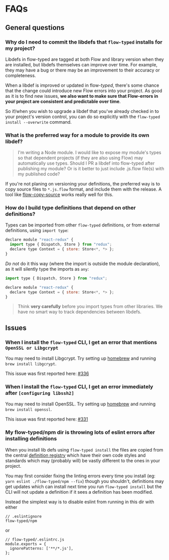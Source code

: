 # FAQs

## General questions

### Why do I need to commit the libdefs that `flow-typed` installs for my project?

Libdefs in flow-typed are tagged at both Flow and library version when they are
installed, but libdefs themselves can improve over time. For example, they may
have a bug or there may be an improvement to their accuracy or completeness.

When a libdef is improved or updated in flow-*typed*, there's some chance that
the change could introduce new Flow errors into your project. As good as it is
to find new issues, **we also want to make sure that Flow-errors in your project
are consistent and predictable over time**.

So if/when you wish to upgrade a libdef that you've already checked in to your
project's version control, you can do so explicitly with the
`flow-typed install --overwrite` command.

### What is the preferred way for a module to provide its own libdef?

> I'm writing a Node module. I would like to expose my module's types so that dependent projects (if they are also using Flow) may automatically use types. Should I PR a libdef into flow-typed after publishing my module? Or is it better to just include .js.flow file(s) with my published code?

If you're not planing on versioning your definitions, the preferred way is to copy source files to `*.js.flow` format, and include them with the release. A tool like [flow-copy-source](https://www.npmjs.com/package/flow-copy-source) works really well for this.

### How do I build type definitions that depend on other definitions?

Types can be imported from other `flow-typed` definitions, or from external definitions, using `import type`:

```javascript
declare module "react-redux" {
  import type { Dispatch, Store } from "redux";
  declare type Context = { store: Store<*, *> };
}
```

*Do not* do it this way (where the import is outside the module declaration), as it will silently type the imports as `any`:

```javascript
import type { Dispatch, Store } from "redux";

declare module "react-redux" {
  declare type Context = { store: Store<*, *> };
}
```

> Think **very carefully** before you import types from other libraries. We have no smart way to track dependencies between libdefs.

## Issues

### When I install the `flow-typed` CLI, I get an error that mentions `OpenSSL or Libgcrypt`

You may need to install Libgcrypt. Try setting up
[homebrew](http://brew.sh/index.html) and running `brew install libgcrypt`.

This issue was first reported here:
[#336](https://github.com/flowtype/flow-typed/issues/336)

### When I install the `flow-typed` CLI, I get an error immediately after `[configuring libssh2]`

You may need to install OpenSSL. Try setting up
[homebrew](http://brew.sh/index.html) and running `brew install openssl`.

This issue was first reported here:
[#331](https://github.com/flowtype/flow-typed/issues/331)

### My flow-typed/npm dir is throwing lots of eslint errors after installing definitions

When you install lib defs using `flow-typed install` the files are copied from the central [definition registry](https://github.com/flow-typed/flow-typed/tree/master/definitions/npm) which have their own code styles and standards which may (probably will) be vastly different to the ones in your project.

You may first consider fixing the linting errors every time you install (eg: `yarn eslint ./flow-typed/npm --fix`) though you shouldn't, definitions may get updates which can install next time you run `flow-typed install` but the CLI will not update a definition if it sees a definition has been modified.

Instead the simplest way is to disable eslint from running in this dir with either
```
// .eslintignore
flow-typed/npm
```
or
```
// flow-typed/.eslintrc.js
module.exports = {
  ignorePatterns: ['**/*.js'],
};
```
